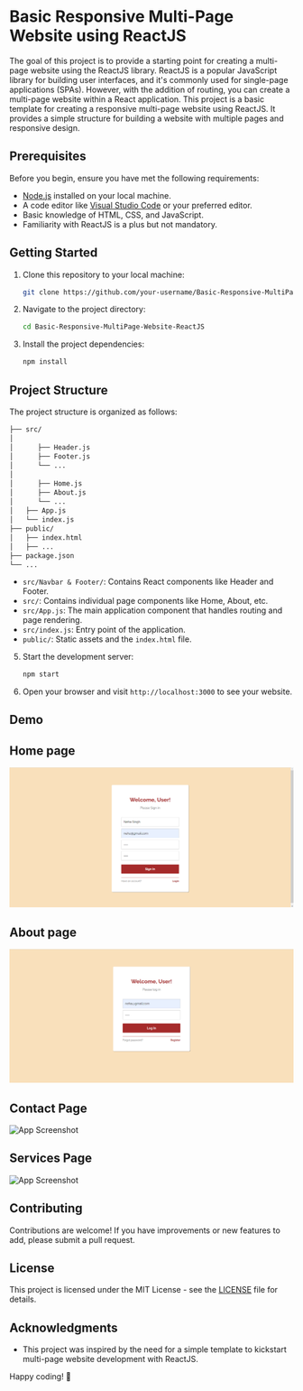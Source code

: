 # Basic Responsive Multi-Page Website using ReactJS

The goal of this project is to provide a starting point for creating a multi-page website using the ReactJS library. ReactJS is a popular JavaScript library for building user interfaces, and it's commonly used for single-page applications (SPAs). However, with the addition of routing, you can create a multi-page website within a React application.
This project is a basic template for creating a responsive multi-page website using ReactJS. It provides a simple structure for building a website with multiple pages and responsive design.

## Prerequisites

Before you begin, ensure you have met the following requirements:

- [Node.js](https://nodejs.org/) installed on your local machine.
- A code editor like [Visual Studio Code](https://code.visualstudio.com/) or your preferred editor.
- Basic knowledge of HTML, CSS, and JavaScript.
- Familiarity with ReactJS is a plus but not mandatory.

## Getting Started

1. Clone this repository to your local machine:

   ```bash
   git clone https://github.com/your-username/Basic-Responsive-MultiPage-Website-ReactJS.git
   ```

2. Navigate to the project directory:

   ```bash
   cd Basic-Responsive-MultiPage-Website-ReactJS
   ```

3. Install the project dependencies:

   ```bash
   npm install
   ```

## Project Structure

The project structure is organized as follows:

```
├── src/
│   
│      ├── Header.js
│      ├── Footer.js
│      └── ...
│   
│      ├── Home.js
│      ├── About.js
│      └── ...
│   ├── App.js
│   └── index.js
├── public/
│   ├── index.html
│   ├── ...
├── package.json
└── ...
```

- `src/Navbar & Footer/`: Contains React components like Header and Footer.
- `src/`: Contains individual page components like Home, About, etc.
- `src/App.js`: The main application component that handles routing and page rendering.
- `src/index.js`: Entry point of the application.
- `public/`: Static assets and the `index.html` file.

5. Start the development server:

   ```bash
   npm start
   ```

6. Open your browser and visit `http://localhost:3000` to see your website.

## Demo

## Home page

![App Screenshot](https://github.com/devgeek2700/CoffeeHouse_Webiste_using_NodeJs_and_MongoDB/blob/master/public/Output/register.png?raw=true)

## About page

![App Screenshot](https://github.com/devgeek2700/CoffeeHouse_Webiste_using_NodeJs_and_MongoDB/blob/master/public/Output/login.png?raw=true)
 
## Contact Page

![App Screenshot](https://github.com/devgeek2700/CoffeeHouse_Webiste_using_NodeJs_and_MongoDB/blob/master/public/Output/home.png?raw=true)

## Services Page

![App Screenshot](https://github.com/devgeek2700/CoffeeHouse_Webiste_using_NodeJs_and_MongoDB/blob/master/public/Output/home.png?raw=true)


## Contributing

Contributions are welcome! If you have improvements or new features to add, please submit a pull request.

## License

This project is licensed under the MIT License - see the [LICENSE](LICENSE) file for details.

## Acknowledgments

- This project was inspired by the need for a simple template to kickstart multi-page website development with ReactJS.

Happy coding! 🚀
